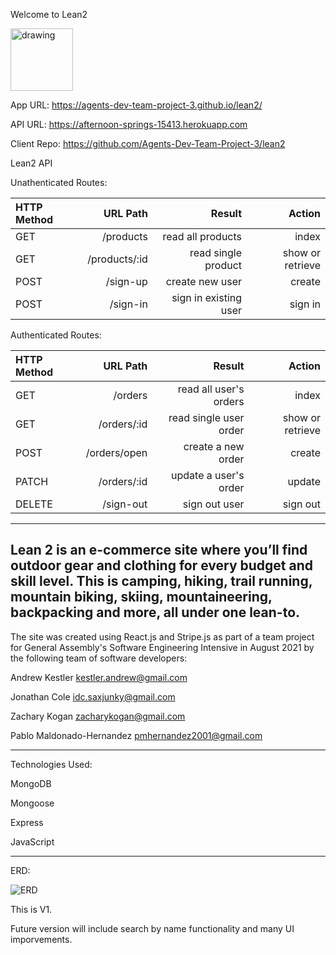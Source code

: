 Welcome to Lean2

<img src="https://i.ibb.co/s525gB9/tent-fire-copy.png" alt="drawing" width="100"/>

App URL: https://agents-dev-team-project-3.github.io/lean2/

API URL: https://afternoon-springs-15413.herokuapp.com

Client Repo: https://github.com/Agents-Dev-Team-Project-3/lean2

Lean2 API

Unathenticated Routes:

|HTTP Method |URL Path|Result|Action |
| :---    |    ---:   |   ---: |   ---: |
| GET | /products | read all products | index |
| GET | /products/:id | read single product | show or retrieve |
|POST| /sign-up| create new user | create|
|POST| /sign-in| sign in existing user | sign in|

Authenticated Routes:

|HTTP Method |URL Path|Result|Action |
| :---    |    ---:   |   ---: |   ---: |
| GET | /orders | read all user's orders | index |
| GET | /orders/:id | read single user order | show or retrieve |
| POST | /orders/open | create a new order | create |
|PATCH| /orders/:id| update a user's order| update|
|DELETE| /sign-out| sign out user| sign out|

---

Lean 2 is an e-commerce site where you’ll find outdoor gear and clothing for every budget and skill level. This is camping, hiking, trail running, mountain biking, skiing, mountaineering, backpacking and more, all under one lean-to.
----
The site was created using React.js and Stripe.js as part of a team project for General Assembly's Software Engineering Intensive in August 2021 by the following team of software developers:

Andrew Kestler kestler.andrew@gmail.com

Jonathan Cole idc.saxjunky@gmail.com

Zachary Kogan zacharykogan@gmail.com

Pablo Maldonado-Hernandez pmhernandez2001@gmail.com


---

Technologies Used:


MongoDB

Mongoose

Express

JavaScript

---
ERD:

![ERD](https://i.ibb.co/10VmVnf/project-3-erd-copy.png)

This is V1.

Future version will include search by name functionality and many UI imporvements.
